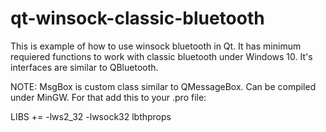 # qt-winsock-classic-bluetooth

This is example of how to use winsock bluetooth in Qt. 
It has minimum requiered functions to work with classic bluetooth under Windows 10.
It's interfaces are similar to QBluetooth. 

NOTE: MsgBox is custom class similar to QMessageBox.
Can be compiled under MinGW. For that add this to your .pro file:

LIBS += -lws2_32 -lwsock32 lbthprops
